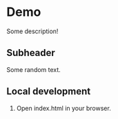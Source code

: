 # Demo

Some description!

## Subheader

Some random text.

## Local development

1. Open index.html in your browser.